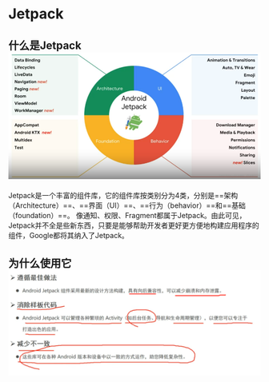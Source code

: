 # Jetpack

## 什么是Jetpack![image-20220506203906145](Jetpack/image-20220506203906145.png)

Jetpack是一个丰富的组件库，它的组件库按类别分为4类，分别是==架构（Architecture）==、==界面（UI）==、==行为（behavior）==和==基础（foundation）==。 像通知、权限、Fragment都属于Jetpack。由此可见，Jetpack并不全是些新东西，只要是能够帮助开发者更好更方便地构建应用程序的组件，Google都将其纳入了Jetpack。

## 为什么使用它![image-20220506204039517](Jetpack/image-20220506204039517.png)
